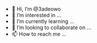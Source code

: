 - 👋 Hi, I’m @3adeowo
- 👀 I’m interested in ...
- 🌱 I’m currently learning ...
- 💞️ I’m looking to collaborate on ...
- 📫 How to reach me ...

<!---
3adeowo/3adeowo is a ✨ special ✨ repository because its `README.md` (this file) appears on your GitHub profile.
You can click the Preview link to take a look at your changes.
--->
